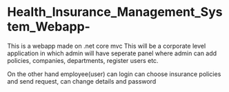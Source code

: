 # Health_Insurance_Management_System_Webapp-
This is a webapp made on .net core mvc
This will be a corporate level application in which admin will have seperate panel where admin can add policies, companies, departments, register users etc.

On the other hand employee(user) can login can choose insurance policies and send request, can change details and password
